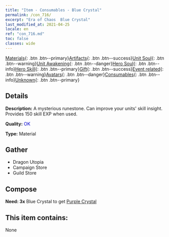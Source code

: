 ```yaml
---
title: "Item - Consumables - Blue Crystal"
permalink: /con_716/
excerpt: "Era of Chaos  Blue Crystal"
last_modified_at: 2021-04-25
locale: en
ref: "con_716.md"
toc: false
classes: wide
---
```

 [Materials](/Items/){: .btn .btn--primary}[Artifacts](/Items/Artifacts/){: .btn .btn--success}[Unit Soul](/Items/UnitSoul/){: .btn .btn--warning}[Unit Awakening](/Items/UnitAwakening/){: .btn .btn--danger}[Hero Soul](/Items/HeroSoul/){: .btn .btn--info}[Hero Skill](/Items/HeroSkill/){: .btn .btn--primary}[Gift](/Items/Gift/){: .btn .btn--success}[Event related](/Items/Events/){: .btn .btn--warning}[Avatars](/Items/Avatars/){: .btn .btn--danger}[Consumables](/Items/Consumables/){: .btn .btn--info}[Unknown](/Items/Unknown/){: .btn .btn--primary}

## Details
 **Description:** A mysterious runestone. Can improve your units' skill insight. Provides 150 skill EXP when used.

 **Quality:** <span style="color: #0000CD">OK</span>

 **Type:** Material

## Gather

*    Dragon Utopia 
*    Campaign Store 
*    Guild Store 

## Compose

 **Need: 3x** Blue Crystal to get [Purple Crystal](/Items/con_720/)

## This item contains:

  None

